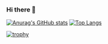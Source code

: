 ### Hi there 👋

[![Anurag's GitHub stats](https://github-readme-stats.vercel.app/api?username=lelouis1er&count_private=true&show_icons=true&theme=cobalt)](https://github.com/anuraghazra/github-readme-stats) [![Top Langs](https://github-readme-stats.vercel.app/api/top-langs/?username=lelouis1er&theme=cobalt)](https://github.com/anuraghazra/github-readme-stats)

[![trophy](https://github-profile-trophy.vercel.app/?username=lelouis1er&theme=nord&column=3&margin-w=15&margin-h=15)](https://github.com/ryo-ma/github-profile-trophy)
<!--
**lelouis1er/lelouis1er** is a ✨ _special_ ✨ repository because its `README.md` (this file) appears on your GitHub profile.

Here are some ideas to get you started:

- 🔭 I’m currently working on ...
- 🌱 I’m currently learning ...
- 👯 I’m looking to collaborate on ...
- 🤔 I’m looking for help with ...
- 💬 Ask me about ...
- 📫 How to reach me: ...
- 😄 Pronouns: ...
- ⚡ Fun fact: ...
-->
